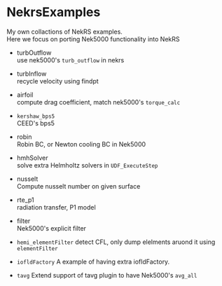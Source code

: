 # NekrsExamples
My own collactions of NekRS examples.     
Here we focus on porting Nek5000 functionality into NekRS

- turbOutflow        
  use nek5000's `turb_outflow` in nekrs   

- turbInflow        
  recycle velocity using findpt     

- airfoil      
  compute drag coefficient, match nek5000's `torque_calc`

- `kershaw_bps5`        
  CEED's bps5

- robin     
  Robin BC, or Newton cooling BC in Nek5000

- hmhSolver    
  solve extra Helmholtz solvers in `UDF_ExecuteStep`

- nusselt      
  Compute nusselt number on given surface

- rte_p1    
  radiation transfer, P1 model

- filter    
  Nek5000's explicit filter

- `hemi_elementFilter`
  detect CFL, only dump elelments aruond it using `elementFilter`

- `iofldFactory`
  A example of having extra iofldFactory.
  
- `tavg`
  Extend support of tavg plugin to have Nek5000's `avg_all`
